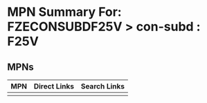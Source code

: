 



# MPN Summary For: FZECONSUBDF25V > con-subd : F25V

## MPNs
  

|MPN|Direct Links|Search Links|
| :--- | :--- | :--- |
||||
